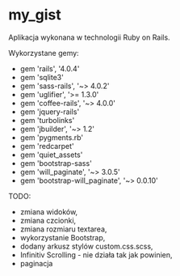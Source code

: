 my_gist
=======

Aplikacja wykonana w technologii Ruby on Rails.


Wykorzystane gemy:
- gem 'rails', '4.0.4'
- gem 'sqlite3'
- gem 'sass-rails', '~> 4.0.2'
- gem 'uglifier', '>= 1.3.0'
- gem 'coffee-rails', '~> 4.0.0'
- gem 'jquery-rails'
- gem 'turbolinks'
- gem 'jbuilder', '~> 1.2'
- gem 'pygments.rb'
- gem 'redcarpet'
- gem 'quiet_assets'
- gem 'bootstrap-sass'
- gem 'will_paginate', '~> 3.0.5'
- gem 'bootstrap-will_paginate', '~> 0.0.10'



TODO:
- zmiana widoków,
- zmiana czcionki,
- zmiana rozmiaru textarea,
- wykorzystanie Bootstrap,
- dodany arkusz stylów custom.css.scss,
- Infinitiv Scrolling - nie działa tak jak powinien,
- paginacja
